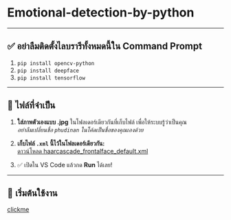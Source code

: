 # Emotional-detection-by-python
---

## ✅ อย่าลืมติดตั้งไลบรารีทั้งหมดนี้ใน Command Prompt

1. `pip install opencv-python`  
2. `pip install deepface`  
3. `pip install tensorflow`  

---

## 📁 ไฟล์ที่จำเป็น

1. **ใส่ภาพตัวเองแบบ .jpg** ในโฟลเดอร์เดียวกันที่เก็บไฟล์ เพื่อให้ระบบรู้ว่าเป็นคุณ  
   *อย่าลืมเปลี่ยนชื่อ `phudinan` ในโค้ดเป็นชื่อของคุณเองด้วย*

2. **เก็บไฟล์ `.xml` นี้ไว้ในโฟลเดอร์เดียวกัน:**  
   [ดาวน์โหลด haarcascade_frontalface_default.xml](https://github.com/jaypupu2006/Emotional-detection-by-python/blob/main/haarcascade_frontalface_default.xml)

3. ✅ เปิดใน VS Code แล้วกด **Run** ได้เลย!

---

## 🚀 เริ่มต้นใช้งาน
[clickme](https://github.com/jaypupu2006/Emotional-detection-by-python)



